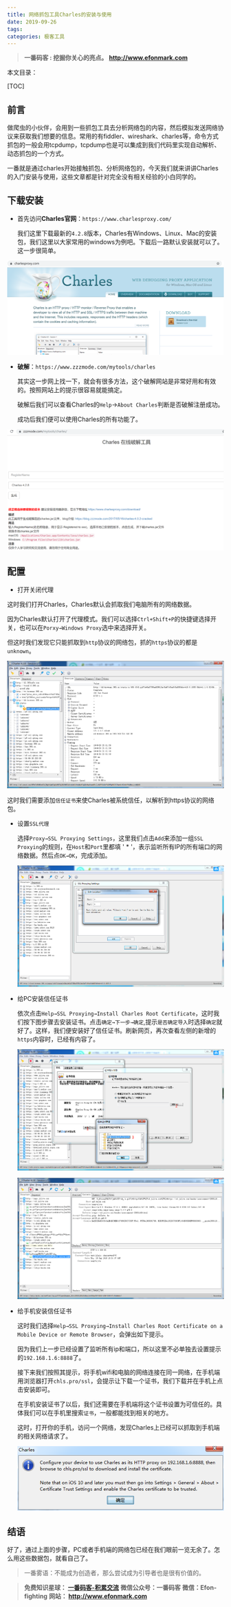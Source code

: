 ```yaml
---
title: 网络抓包工具Charles的安装与使用
date: 2019-09-26
tags: 
categories: 极客工具
---
```


> **一番码客 : 挖掘你关心的亮点。**
> **http://www.efonmark.com**

本文目录：

[TOC]

## 前言

做爬虫的小伙伴，会用到一些抓包工具去分析网络包的内容，然后模拟发送网络协议来获取我们想要的信息。常用的有fiddler、wireshark、charles等，命令方式抓包的一般会用tcpdump，tcpdump也是可以集成到我们代码里实现自动解析、动态抓包的一个方式。

一番就是通过charles开始接触抓包、分析网络包的，今天我们就来讲讲Charles的入门安装与使用，这些文章都是针对完全没有相关经验的小白同学的。

<!--more-->

## 下载安装

* 首先访问**Charles官网**：`https://www.charlesproxy.com/`

  我们这里下载最新的`4.2.8`版本，Charles有Windows、Linux、Mac的安装包，我们这里以大家常用的windows为例吧。下载后一路默认安装就可以了。这一步很简单。

![1569508908521](2019-09-26-网络抓包工具Charles的安装与使用\Charles01.png)



* **破解**：`https://www.zzzmode.com/mytools/charles`

  其实这一步网上找一下，就会有很多方法，这个破解网站是非常好用和有效的。按照网站上的提示很容易就能搞定。

  破解后我们可以查看Charles的`Help`→`About Charles`判断是否破解注册成功。

  成功后我们便可以使用Charles的所有功能了。

![1569509436035](2019-09-26-网络抓包工具Charles的安装与使用\Charles02.png)

## 配置

* 打开关闭代理

这时我们打开Charles，Charles默认会抓取我们电脑所有的网络数据。

因为Charles默认打开了代理模式。我们可以选择`Ctrl+Shift+P`的快捷键选择开关，也可以在`Porxy→Windows Proxy`选中来选择开关。

但这时我们发现它只能抓取到`http`协议的网络包，抓的`https`协议的都是`unknown`。

![1569509436035](2019-09-26-网络抓包工具Charles的安装与使用\Charles03.png)

这时我们需要添加`信任证书`来使Charles被系统信任，以解析到https协议的网络包。

* 设置`SSL代理`

  选择`Proxy→SSL Proxying Settings`，这里我们点击`Add`来添加一组`SSL Proxying`的规则，在`Host`和`Port`里都填 ' * '，表示监听所有IP的所有端口的网络数据。然后点`OK→OK`，完成添加。

  ![1569509436035](2019-09-26-网络抓包工具Charles的安装与使用\Charles04.png)

* 给PC安装信任证书

  依次点击`Help→SSL Proxying→Install Charles Root Certificate`，这时我们按下图步骤去安装证书。点击`确定→下一步→确定`,提示`是否确定导入`时选择`确定`就好了。这样，我们便安装好了信任证书。刷新网页，再次查看左侧的新增的`https`内容时，已经有内容了。

  ![1569509436035](2019-09-26-网络抓包工具Charles的安装与使用\Charles05.png)

  ![1569509436035](2019-09-26-网络抓包工具Charles的安装与使用\Charles06.png)

* 给手机安装信任证书

  这时我们选择`Help→SSL Proxying→Install Charles Root Certificate on a Mobile Device or Remote Browser`，会弹出如下提示。

  因为我们上一步已经设置了监听所有ip和端口，所以这里不必单独去设置提示的`192.168.1.6:8888`了。

  接下来我们按照其提示，将手机wifi和电脑的网络连接在同一网络，在手机端用浏览器打开`chls.pro/ssl`，会提示让下载一个证书，我们下载并在手机上点击安装即可。

  在手机安装证书了以后，我们还需要在手机端将这个证书设置为可信任的。具体我们可以在手机里搜索`证书`，一般都能找到相关的地方。

  这时，打开你的手机，访问一个网络，发现Charles上已经可以抓取到手机端的相关网络请求了。

  ![1569509436035](2019-09-26-网络抓包工具Charles的安装与使用\Charles07.png)

## 结语

好了，通过上面的步骤，PC或者手机端的网络包已经在我们眼前一览无余了。怎么用这些数据包，就看自己了。



> 一番雾语：不能成为创造者，那么尝试成为引导者也是很有价值的。



> **免费知识星球： [一番码客-积累交流]([wwww](https://t.zsxq.com/NRVBURr))**
> **微信公众号：一番码客**
> **微信：Efon-fighting**
> **网站： http://www.efonmark.com**